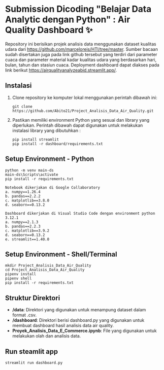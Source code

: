 # Submission Dicoding "Belajar Data Analytic dengan Python" : Air Quality Dashboard ✨

Repository ini berisikan projek analisis data menggunakan dataset kualitas udara dari https://github.com/marceloreis/HTI/tree/master. Sumber bacaan sudah disertakan juga pada link github tersebut yang terdiri dari parameter cuaca dan parameter material kadar kualitas udara yang berdasarkan hari, bulan, tahun dan stasiun cuaca. Deployment dashboard dapat diakses pada link berikut https://airqualityanalyzeabid.streamlit.app/.

## Instalasi

1. Clone repository ke komputer lokal menggunakan perintah dibawah ini:

   ```shell
   git clone https://github.com/Abito21/Project_Analisis_Data_Air_Quality.git
   ```

2. Pastikan memiliki environment Python yang sesuai dan library yang diperlukan. Perintah dibawah dapat digunakan untuk melakukan instalasi library yang dibutuhkan :

   ```shell
   pip install streamlit
   pip install -r dashboard/requirements.txt
   ```

## Setup Environment - Python
```
python -m venv main-ds
main-ds\Scripts\activate
pip install -r requirements.txt

Notebook dikerjakan di Google Collaboratory
a. numpy==1.26.4
b. pandas==2.2.2
c. matplotlib==3.8.0
d. seaborn==0.13.2

Dashboard dikerjakan di Visual Studio Code dengan environment python 3.12.1
a. numpy==2.1.3
b. pandas==2.2.3
c. matplotlib==3.9.2
d. seaborn==0.13.2
e. streamlit==1.40.0
```

## Setup Environment - Shell/Terminal
```
mkdir Project_Analisis_Data_Air_Quality
cd Project_Analisis_Data_Air_Quality
pipenv install
pipenv shell
pip install -r requirements.txt
```

## Struktur Direktori

- **/data**: Direktori yang digunakan untuk menampung dataset dalam format .csv.
- **/dashboard**: Direktori berisi dashboard.py yang digunakan untuk membuat dashboard hasil analisis data air quality.
- **Proyek_Analisis_Data_E_Commerce.ipynb**: File yang digunakan untuk melakukan olah dan analisis data.

## Run steamlit app
```
streamlit run dashboard.py
```
